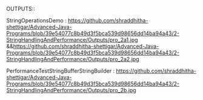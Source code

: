 OUTPUTS::

StringOperationsDemo : https://github.com/shraddhitha-shettigar/Advanced-Java-Programs/blob/39e54077c8b49d3f5bca539d98656dd14ba94a43/2-StringHandlingAndPerformance/Outputs/pro_2a1.jpg &&https://github.com/shraddhitha-shettigar/Advanced-Java-Programs/blob/39e54077c8b49d3f5bca539d98656dd14ba94a43/2-StringHandlingAndPerformance/Outputs/pro_2a2.jpg

PerformanceTestStringBufferStringBuilder : https://github.com/shraddhitha-shettigar/Advanced-Java-Programs/blob/39e54077c8b49d3f5bca539d98656dd14ba94a43/2-StringHandlingAndPerformance/Outputs/pro_2b.jpg